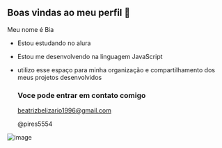 ## Boas vindas ao meu perfil 👩

Meu nome é Bia 

- Estou estudando no alura
- Estou me desenvolvendo na linguagem   JavaScript
- utilizo esse espaço para minha organização e compartilhamento dos meus projetos desenvolvidos

  ### Voce pode entrar em contato comigo

  beatrizbelizario1996@gmail.com

  @pires5554


 ![image](https://github.com/biapires/bia.pires/assets/170723627/d275d35c-2282-447a-a98f-d1190fa011c7)
 
